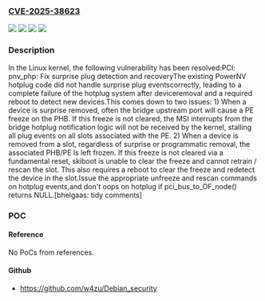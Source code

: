 ### [CVE-2025-38623](https://cve.mitre.org/cgi-bin/cvename.cgi?name=CVE-2025-38623)
![](https://img.shields.io/static/v1?label=Product&message=Linux&color=blue)
![](https://img.shields.io/static/v1?label=Version&message=&color=brightgreen)
![](https://img.shields.io/static/v1?label=Version&message=1da177e4c3f41524e886b7f1b8a0c1fc7321cac2%20&color=brightgreen)
![](https://img.shields.io/static/v1?label=Vulnerability&message=n%2Fa&color=blue)

### Description

In the Linux kernel, the following vulnerability has been resolved:PCI: pnv_php: Fix surprise plug detection and recoveryThe existing PowerNV hotplug code did not handle surprise plug eventscorrectly, leading to a complete failure of the hotplug system after deviceremoval and a required reboot to detect new devices.This comes down to two issues: 1) When a device is surprise removed, often the bridge upstream    port will cause a PE freeze on the PHB.  If this freeze is not    cleared, the MSI interrupts from the bridge hotplug notification    logic will not be received by the kernel, stalling all plug events    on all slots associated with the PE. 2) When a device is removed from a slot, regardless of surprise or    programmatic removal, the associated PHB/PE ls left frozen.    If this freeze is not cleared via a fundamental reset, skiboot    is unable to clear the freeze and cannot retrain / rescan the    slot.  This also requires a reboot to clear the freeze and redetect    the device in the slot.Issue the appropriate unfreeze and rescan commands on hotplug events,and don't oops on hotplug if pci_bus_to_OF_node() returns NULL.[bhelgaas: tidy comments]

### POC

#### Reference
No PoCs from references.

#### Github
- https://github.com/w4zu/Debian_security

